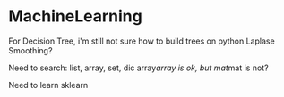 # MachineLearning
For Decision Tree, i'm still not sure how to build trees on python
Laplase Smoothing?









Need to search:
list, array, set, dic
array*array is ok, but mat*mat is not?

Need to learn sklearn
